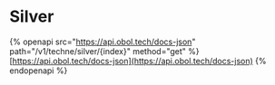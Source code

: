 # Silver

{% openapi src="https://api.obol.tech/docs-json" path="/v1/techne/silver/{index}" method="get" %}
[https://api.obol.tech/docs-json](https://api.obol.tech/docs-json)
{% endopenapi %}
